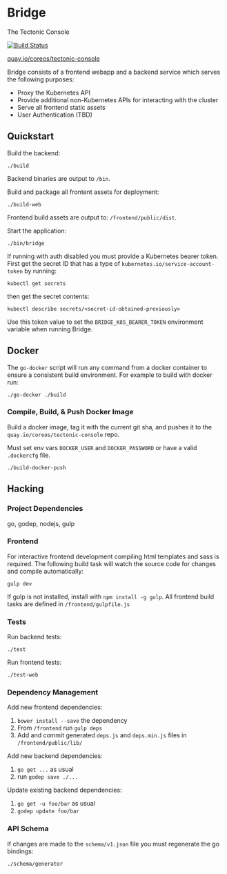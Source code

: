 Bridge
======
The Tectonic Console

[![Build Status](https://semaphoreci.com/api/v1/projects/eb020f87-c196-4b58-8149-f04fafc2de07/411974/badge.svg)](https://semaphoreci.com/coreos-inc/bridge)

[quay.io/coreos/tectonic-console](https://quay.io/repository/coreos/tectonic-console?tab=tags)

Bridge consists of a frontend webapp and a backend service which serves the following purposes:
- Proxy the Kubernetes API
- Provide additional non-Kubernetes APIs for interacting with the cluster
- Serve all frontend static assets
- User Authentication (TBD)

## Quickstart

Build the backend:
```
./build
```

Backend binaries are output to `/bin`.

Build and package all frontent assets for deployment:
```
./build-web
```

Frontend build assets are output to: `/frontend/public/dist`.

Start the application:
```
./bin/bridge
```

If running with auth disabled you must provide a Kubernetes bearer token.
First get the secret ID that has a type of `kubernetes.io/service-account-token` by running:
```
kubectl get secrets
```

then get the secret contents:
```
kubectl describe secrets/<secret-id-obtained-previously>
```

Use this token value to set the `BRIDGE_K8S_BEARER_TOKEN` environment variable when running Bridge.

## Docker
The `go-docker` script will run any command from a docker container to ensure a consistent build environment.
For example to build with docker run:
```
./go-docker ./build
```

### Compile, Build, & Push Docker Image
Build a docker image, tag it with the current git sha, and pushes it to the `quay.io/coreos/tectonic-console` repo.

Must set env vars `DOCKER_USER` and `DOCKER_PASSWORD` or have a valid `.dockercfg` file.
```
./build-docker-push
```

## Hacking

### Project Dependencies
go, godep, nodejs, gulp

### Frontend
For interactive frontend development compiling html templates and sass is required.
The following build task will watch the source code for changes and compile automatically:
```
gulp dev
```

If gulp is not installed, install with `npm install -g gulp`.
All frontend build tasks are defined in `/frontend/gulpfile.js`

### Tests
Run backend tests:
```
./test
```

Run frontend tests:
```
./test-web
```

### Dependency Management
Add new frontend dependencies:
 1. `bower install --save` the dependency
 2. From `/frontend` run `gulp deps`
 3. Add and commit generated `deps.js` and `deps.min.js` files in `/frontend/public/lib/`

Add new backend dependencies:
 1. `go get ...` as usual
 2. run `godep save ./...`

Update existing backend dependencies:
 1. `go get -u foo/bar` as usual
 2. `godep update foo/bar`

### API Schema
If changes are made to the `schema/v1.json` file you must regenerate the go bindings:
```
./schema/generator
```
